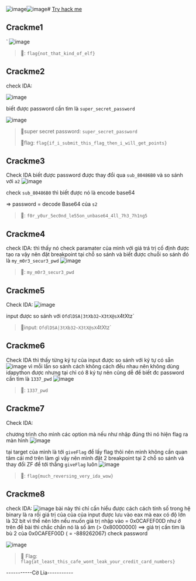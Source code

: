 ![image](https://github.com/1Nhihi/Wargame/assets/127366803/d7f5c18a-2f75-43e9-8462-007155d5f8b7)![image](https://github.com/1Nhihi/Wargame/assets/127366803/74c0c54c-1c4e-424b-910c-09320d28fb38)#  [Try hack me](https://tryhackme.com/r/room/reverselfiles)
## Crackme1
`
![image](https://github.com/1Nhihi/Wargame/assets/127366803/99bb359a-5cee-44a9-815a-abbe4530e898)

> 🚩: `flag{not_that_kind_of_elf}`

## Crackme2
check IDA:

![image](https://github.com/1Nhihi/Wargame/assets/127366803/42ecd302-5683-4c37-8068-fc5a117be753)

biết được password cần tìm là `super_secret_password`

![image](https://github.com/1Nhihi/Wargame/assets/127366803/0596b36b-3edc-46b1-ac84-ce920eac4eb9)

> 🚩super secret password: `super_secret_password`
> 
> 🚩flag: `flag{if_i_submit_this_flag_then_i_will_get_points}`



## Crackme3
Check IDA biết được password được thay đổi qua `sub_80486B0` và so sánh với `a2`
![image](https://github.com/1Nhihi/Wargame/assets/127366803/b857aa26-8cc8-41a3-a52a-905865723b07)

check `sub_80486B0` thì biết được nó là encode base64

=> password = decode Base64 của `s2`
>🚩: `f0r_y0ur_5ec0nd_le55on_unbase64_4ll_7h3_7h1ng5`
## Crackme4
check IDA: thì thấy nó check paramater của mình với giá trá trị cố định được tạo ra vậy nên đặt breakpoint tại chỗ so sánh  và biết được chuỗi so sánh đó là `my_m0r3_secur3_pwd`
![image](https://github.com/1Nhihi/Wargame/assets/127366803/2cea8d6e-0d92-454d-a325-bb74569339b0)

>🚩: `my_m0r3_secur3_pwd`

## Crackme5
Check IDA:
![image](https://github.com/1Nhihi/Wargame/assets/127366803/3012ff34-6ea1-4e8d-9179-382ab0424167)

input được so sánh với `OfdlDSA|3tXb32~X3tX@sX`4tXtz`
>🚩input: `OfdlDSA|3tXb32~X3tX@sX`4tXtz` 
## Crackme6
Check IDA thì thấy từng ký tự của input được so sánh với ký tự có sẵn
![image](https://github.com/1Nhihi/Wargame/assets/127366803/79756241-0ae4-4576-bf41-5ca8fc43f47a)
vì mỗi lần so sánh cách không cách đều nhau nên không dùng idapython được nhưng tại chỉ có 8 ký tự nên cũng dễ để biết đc password cần tìm là `1337_pwd`
![image](https://github.com/1Nhihi/Wargame/assets/127366803/beb63dcc-5926-445d-9cf1-979800f8fb75)

>🚩: `1337_pwd` 
## Crackme7
Check IDA: 

chương trình cho mình các option mà nếu như nhập đúng thì nó hiện flag ra màn hình
![image](https://github.com/1Nhihi/Wargame/assets/127366803/11009420-3f59-4e6c-a495-788d91353044)



tại target của mình là tới `giveFlag` để lấy flag thôi nên mình không cần quan tâm cái mớ trên làm gì vậy nên mình đặt 2 breakpoint tại 2 chỗ so sánh và thay đổi ZF để tới thẳng `giveFlag` luôn 
![image](https://github.com/1Nhihi/Wargame/assets/127366803/e877e977-8e42-404e-b9ee-fc0d6ff0cb70)
>🚩: `flag{much_reversing_very_ida_wow}`

## Crackme8
check IDA:
![image](https://github.com/1Nhihi/Wargame/assets/127366803/a7d9250d-a395-4b37-a1f4-389e502fa998)
bài này thì chỉ cần hiểu được cách cách tính số trong  hệ binary là ra rồi 
giá trị của của của input được lưu vào eax mà eax có độ lớn là 32 bit vì thế nên lớn nếu muốn giá trị nhập vào = 0x0CAFEF00D như ở trên đề bài thì chắc chắn nó là số âm (> 0x80000000) ==> giá trị cần tìm là bù 2 của 0x0CAFEF00D ( = -889262067)
check password

![image](https://github.com/1Nhihi/Wargame/assets/127366803/1ca777c3-d00d-464c-bc4d-fa3a14bece51)

>🚩 Flag:  `flag{at_least_this_cafe_wont_leak_your_credit_card_numbers}`


-----------Cờ Lia-----------
